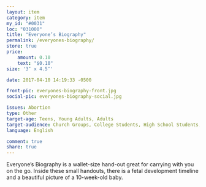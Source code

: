 ```yaml
---
layout: item
category: item
my_id: "#0031"
loc: "031000"
title: "Everyone’s Biography"
permalink: /everyones-biography/
store: true
price:
    amount: 0.10
    text: "$0.10"
size: '3″ x 4.5″'

date: 2017-04-10 14:19:33 -0500

front-pic: everyones-biography-front.jpg
social-pic: everyones-biography-social.jpg

issues: Abortion
type: Other
target-age: Teens, Young Adults, Adults
target-audience: Church Groups, College Students, High School Students, Pro-life Organizations, Sidewalk Counselors, Unintended Pregnancy
language: English

comment: true
share: true
---
```

Everyone’s Biography is a wallet-size hand-out great for carrying with you on the go. Inside these small handouts, there is a fetal development timeline and a beautiful picture of a 10-week-old baby.
